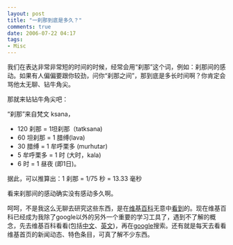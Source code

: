 ```yaml
---
layout: post
title: "一刹那到底是多久？"
comments: true
date: 2006-07-22 04:17
tags:
- Misc
---
```

我们在表达非常非常短的时间的时候，经常会用“刹那”这个词，例如：刹那间的感动。如果有人偏偏要跟你较劲，问你“刹那之间”，那到底是多长时间啊？你肯定会骂他太无聊、钻牛角尖。

那就来钻钻牛角尖吧：

“刹那”来自梵文 ksana，

  * 120 刹那 = 1坦刹那（tatksana) 
  * 60 坦刹那 = 1 腊缚(lava) 
  * 30 腊缚 = 1 牟呼栗多 (murhutar) 
  * 5 牟呼栗多 = 1 时 (大时，kala) 
  * 6 时 = 1 昼夜 (即1日)。

据此，可以推算出：1 刹那 = 1/75 秒 = 13.33 毫秒

看来刹那间的感动确实没有感动多久啊。

呵呵，不是我这么无聊去研究这些东西，是在[维基百科](http://zh.wikipedia.org/)无意中[看到](http://zh.wikipedia.org/wiki/%E5%88%B9%E9%82%A3)的。现在维基百科已经成为我除了google以外的另外一个重要的学习工具了，遇到不了解的概念，先去维基百科看看(包括[中文](http://zh.wikipedia.org/)、[英文](http://en.wikipedia.org/))，再在[google](http://www.google.com/)搜索。还有就是每天去看看维基首页的新闻动态、特色条目，可真了解不少东西。
